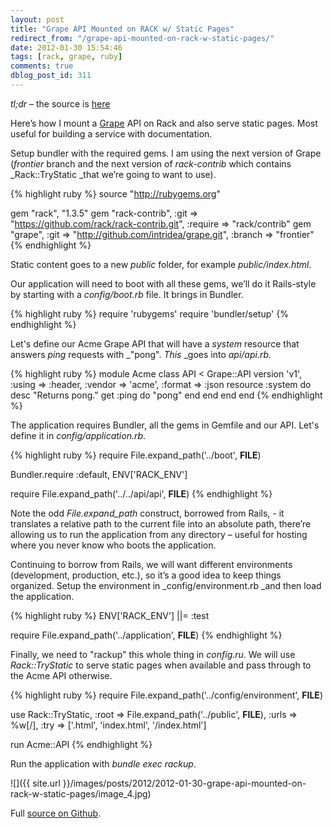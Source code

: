```yaml
---
layout: post
title: "Grape API Mounted on RACK w/ Static Pages"
redirect_from: "/grape-api-mounted-on-rack-w-static-pages/"
date: 2012-01-30 15:54:46
tags: [rack, grape, ruby]
comments: true
dblog_post_id: 311
---
```

_tl;dr_ – the source is [here](https://github.com/dblock/grape-on-rack)

Here’s how I mount a [Grape](http://github.com/intridea/grape) API on Rack and also serve static pages. Most useful for building a service with documentation.

Setup bundler with the required gems. I am using the next version of Grape (_frontier_ branch and the next version of _rack-contrib_ which contains _Rack::TryStatic _that we’re going to want to use).

{% highlight ruby %}
source "http://rubygems.org"

gem "rack", "1.3.5"
gem "rack-contrib", :git => "https://github.com/rack/rack-contrib.git", :require => "rack/contrib"
gem "grape", :git => "http://github.com/intridea/grape.git", :branch => "frontier"
{% endhighlight %}

Static content goes to a new _public_ folder, for example _public/index.html_.

Our application will need to boot with all these gems, we’ll do it Rails-style by starting with a _config/boot.rb_ file. It brings in Bundler.

{% highlight ruby %}
require 'rubygems'
require 'bundler/setup'
{% endhighlight %}

Let's define our Acme Grape API that will have a _system_ resource that answers _ping_ requests with _"pong". _This_ _goes into _api/api.rb._

{% highlight ruby %}
module Acme
  class API < Grape::API
    version 'v1', :using => :header, :vendor => 'acme', :format => :json
    resource :system do
      desc "Returns pong."
      get :ping do
        "pong"
      end
    end
  end
end
{% endhighlight %}

The application requires Bundler, all the gems in Gemfile and our API. Let's define it in _config/application.rb_.

{% highlight ruby %}
require File.expand_path('../boot', __FILE__)

Bundler.require :default, ENV['RACK_ENV']

require File.expand_path('../../api/api', __FILE__)
{% endhighlight %}

Note the odd _File.expand_path_ construct, borrowed from Rails, - it translates a relative path to the current file into an absolute path, there’re allowing us to run the application from any directory – useful for hosting where you never know who boots the application.

Continuing to borrow from Rails, we will want different environments (development, production, etc.), so it’s a good idea to keep things organized. Setup the environment in _config/environment.rb _and then load the application.

{% highlight ruby %}
ENV['RACK_ENV'] ||= :test

require File.expand_path('../application', __FILE__)
{% endhighlight %}

Finally, we need to "rackup" this whole thing in _config.ru_. We will use _Rack::TryStatic_ to serve static pages when available and pass through to the Acme API otherwise.

{% highlight ruby %}
require File.expand_path('../config/environment', __FILE__)

use Rack::TryStatic,
  :root => File.expand_path('../public', __FILE__),
  :urls => %w[/], :try => ['.html', 'index.html', '/index.html']

run Acme::API
{% endhighlight %}

Run the application with _bundle exec rackup_.

![]({{ site.url }}/images/posts/2012/2012-01-30-grape-api-mounted-on-rack-w-static-pages/image_4.jpg)

Full [source on Github](https://github.com/dblock/grape-on-rack).
